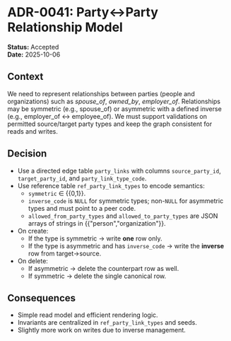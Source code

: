 # ADR-0041: Party↔Party Relationship Model

**Status:** Accepted  
**Date:** 2025-10-06

## Context
We need to represent relationships between parties (people and organizations) such as *spouse_of*, *owned_by*, *employer_of*. Relationships may be symmetric (e.g., spouse_of) or asymmetric with a defined inverse (e.g., employer_of ↔ employee_of). We must support validations on permitted source/target party types and keep the graph consistent for reads and writes.

## Decision
- Use a directed edge table `party_links` with columns `source_party_id`, `target_party_id`, and `party_link_type_code`.
- Use reference table `ref_party_link_types` to encode semantics:
  - `symmetric` ∈ {{0,1}}.
  - `inverse_code` is `NULL` for symmetric types; non-`NULL` for asymmetric types and must point to a peer code.
  - `allowed_from_party_types` and `allowed_to_party_types` are JSON arrays of strings in {{"person","organization"}}.
- On create:
  - If the type is symmetric → write **one** row only.
  - If the type is asymmetric and has `inverse_code` → write the **inverse** row from target→source.
- On delete:
  - If asymmetric → delete the counterpart row as well.
  - If symmetric → delete the single canonical row.

## Consequences
- Simple read model and efficient rendering logic.
- Invariants are centralized in `ref_party_link_types` and seeds.
- Slightly more work on writes due to inverse management.
